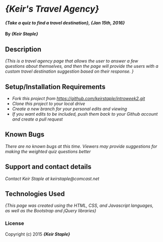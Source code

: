 # _{Keir's Travel Agency}_

#### _{Take a quiz to find a travel destination}, {Jan 15th, 2016}_

#### By _**{Keir Staple}**_

## Description

_{This is a travel agency page that allows the user to answer a few questions about themselves, and then the page will provide the users with a custom travel destination suggestion based on their response. }_

## Setup/Installation Requirements

* _Fork this project from https://github.com/keirstaple/introweek2.git_
* _Clone this project to your local drive_
* _Create a new branch for your personal edits and viewing_
* _If you want edits to be included, push them back to your Github account and create a pull request_

## Known Bugs

_There are no known bugs at this time. Viewers may provide suggestions for making the weighted quiz questions better_

## Support and contact details

_Contact Keir Staple at keirstaple@comcast.net_

## Technologies Used

_{This page was created using the HTML, CSS, and Javascript languages, as well as the Bootstrap and jQuery libraries}_

### License

Copyright (c) 2015 **_{Keir Staple}_**
